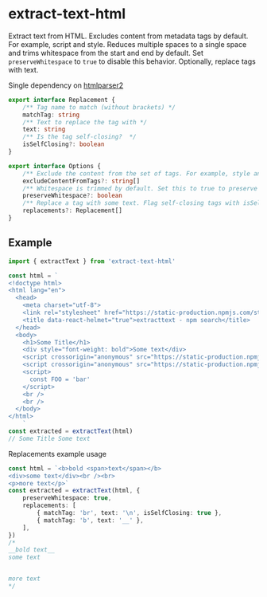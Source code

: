 # extract-text-html

Extract text from HTML. Excludes content from metadata tags by default.
For example, script and style. Reduces multiple spaces to a single space
and trims whitespace from the start and end by default. Set `preserveWhitespace`
to `true` to disable this behavior. Optionally, replace tags with text.

Single dependency on [htmlparser2](https://www.npmjs.com/package/htmlparser2)

```typescript
export interface Replacement {
    /** Tag name to match (without brackets) */
    matchTag: string
    /** Text to replace the tag with */
    text: string
    /** Is the tag self-closing?  */
    isSelfClosing?: boolean
}

export interface Options {
    /** Exclude the content from the set of tags. For example, style and script. */
    excludeContentFromTags?: string[]
    /** Whitespace is trimmed by default. Set this to true to preserve whitespace. */
    preserveWhitespace?: boolean
    /** Replace a tag with some text. Flag self-closing tags with isSelfClosing: true. */
    replacements?: Replacement[]
}
```

## Example

```typescript
import { extractText } from 'extract-text-html'

const html = `
<!doctype html>
<html lang="en">
  <head>
    <meta charset="utf-8">
    <link rel="stylesheet" href="https://static-production.npmjs.com/styles.74f9073cf68d3c5f4990.css" />
    <title data-react-helmet="true">extracttext - npm search</title>
  </head>
  <body>
    <h1>Some Title</h1>
    <div style="font-weight: bold">Some text</div>
    <script crossorigin="anonymous" src="https://static-production.npmjs.com/minicssextractbug.536095f4b1a94d2b149c.js"></script>
    <script crossorigin="anonymous" src="https://static-production.npmjs.com/search/search.9fbe393f02970084bce5.js"></script>
    <script>
      const FOO = 'bar'
    </script>
    <br />
    <br />
  </body>
</html>
    `
const extracted = extractText(html)
// Some Title Some text
```

Replacements example usage

```typescript
const html = `<b>bold <span>text</span></b>
<div>some text</div><br /><br>
<p>more text</p>`
const extracted = extractText(html, {
    preserveWhitespace: true,
    replacements: [
        { matchTag: 'br', text: '\n', isSelfClosing: true },
        { matchTag: 'b', text: '__' },
    ],
})
/*
__bold text__
some text


more text
*/
```
